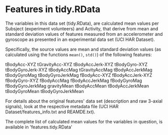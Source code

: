 Features in tidy.RData 
======================

The variables in this data set (tidy.RData), are calculated mean values per
Subsject (experiment volunteers) and Activity, that derive from mean and
standard deviation values of features measured from an accelerometer and
gyroscope as presented in an experimental data set (UCI HAR Dataset).

Specifically, the source values are mean and standard deviation values
(as calculated using the functions `mean()`, `std()`) of the following features:

tBodyAcc-XYZ
tGravityAcc-XYZ
tBodyAccJerk-XYZ
tBodyGyro-XYZ
tBodyGyroJerk-XYZ
tBodyAccMag
tGravityAccMag
tBodyAccJerkMag
tBodyGyroMag
tBodyGyroJerkMag
fBodyAcc-XYZ
fBodyAccJerk-XYZ
fBodyGyro-XYZ
fBodyAccMag
fBodyAccJerkMag
fBodyGyroMag
fBodyGyroJerkMag
gravityMean
tBodyAccMean
tBodyAccJerkMean
tBodyGyroMean
tBodyGyroJerkMean

For details about the original features' data set (description and raw 3-axial signals),
look at the respective metadata file (UCI HAR Dataset/features_info.txt and REAMDE.txt).

The complete list of calculated mean values for the variables in question, is available in 'features.tidy.RData'